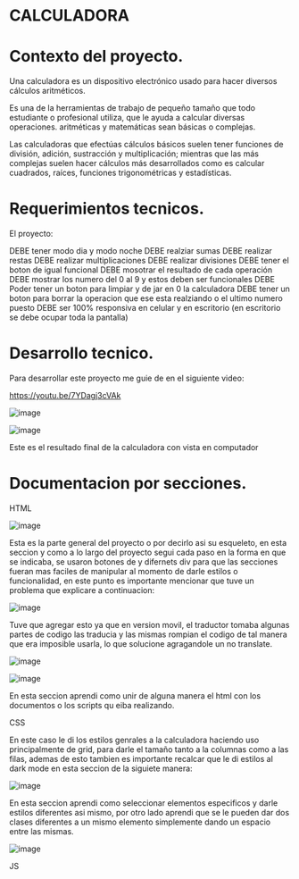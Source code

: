 # CALCULADORA

# Contexto del proyecto.

Una calculadora es un dispositivo electrónico usado para hacer diversos cálculos aritméticos.

Es una de la herramientas de trabajo de pequeño tamaño que todo estudiante o profesional utiliza, que le ayuda a calcular diversas operaciones. aritméticas y matemáticas sean básicas o complejas.

Las calculadoras que efectúas cálculos básicos suelen tener funciones de división, adición, sustracción y multiplicación; mientras que las más complejas suelen hacer cálculos más desarrollados como es calcular cuadrados, raíces, funciones trigonométricas y estadísticas.

# Requerimientos tecnicos.

El proyecto:

DEBE tener modo dia y modo noche
DEBE realziar sumas
DEBE realizar restas
DEBE realizar multiplicaciones
DEBE realizar divisiones
DEBE tener el boton de igual funcional
DEBE mosotrar el resultado de cada operación
DEBE mostrar los numero del 0 al 9 y estos deben ser funcionales
DEBE Poder tener un boton para limpiar y de jar en 0 la calculadora
DEBE tener un boton para borrar la operacion que ese esta realziando o el ultimo numero puesto
DEBE ser 100% responsiva en celular y en escritorio (en escritorio se debe ocupar toda la pantalla)

# Desarrollo tecnico.

Para desarrollar este proyecto me guie de en el siguiente video:

https://youtu.be/7YDagj3cVAk

![image](https://user-images.githubusercontent.com/114700033/200335335-81375f44-17e9-4ebd-a835-cc0e91b0dd83.png)

![image](https://user-images.githubusercontent.com/114700033/200335491-7dc9d60d-29d7-4255-97a0-9aa15931b1ff.png)


Este es el resultado final de la calculadora con vista en computador

# Documentacion por secciones.

HTML 

![image](https://user-images.githubusercontent.com/114700033/200335832-29d4da2e-1bb0-4b5c-90ed-5f7970ff490a.png)

Esta es la parte general del proyecto o por decirlo asi su esqueleto, en esta seccion y como a lo largo del proyecto segui cada paso en la forma en que se indicaba, se usaron botones de y difernets div para que las secciones fueran mas faciles de manipular al momento de darle estilos o funcionalidad, en este punto es importante mencionar que tuve un problema que explicare a continuacion:

![image](https://user-images.githubusercontent.com/114700033/200336440-aa18528f-0811-4cd3-b862-eecc13e1465d.png)

Tuve que agregar esto ya que en version movil, el traductor tomaba algunas partes de codigo las traducia y las mismas rompian el codigo de tal manera que era imposible usarla, lo que solucione agragandole un no translate.

![image](https://user-images.githubusercontent.com/114700033/200336988-a56dcdc6-4d9c-4a6d-bb83-b0b21b784806.png)

![image](https://user-images.githubusercontent.com/114700033/200337042-bc11ba4d-9f5c-45dc-b1c2-5ef6680f23b6.png)

En esta seccion aprendi como unir de alguna manera el html con los documentos o los scripts qu eiba realizando.

CSS

En este caso le di los estilos genrales a la calculadora haciendo uso principalmente de grid, para darle el tamaño tanto a la columnas como a las filas, ademas de esto tambien es importante recalcar que le di estilos al dark mode en esta seccion de la siguiete manera:

![image](https://user-images.githubusercontent.com/114700033/200338319-3ac05bc5-0d14-4ec4-ae6c-a02bfbed60a7.png)

En esta seccion aprendi como seleccionar elementos especificos y darle estilos diferentes asi mismo, por otro lado aprendi que se le pueden dar dos clases diferentes a un mismo elemento simplemente dando un espacio entre las mismas.

![image](https://user-images.githubusercontent.com/114700033/200339253-be2520bf-6bfc-4bdd-89ea-fda83793e487.png)

JS


